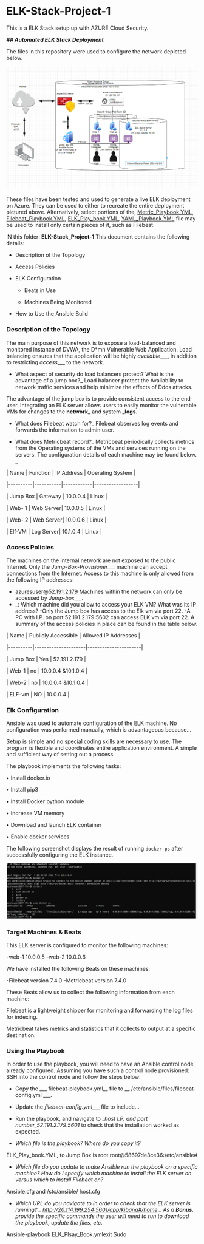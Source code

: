 # ELK-Stack-Project-1

This is a ELK Stack setup up with AZURE Cloud Security.

<b>*## Automated ELK Stack Deployment*</b>

The files in this repository were used to configure the network depicted below.

<img src="ELK_Stack_Diagram.PNG">

  These files have been tested and used to generate a live ELK deployment on Azure. They can be used to either to recreate the entire deployment pictured above. Alternatively, select portions of the, [Metric_Playbook.YML](Metric_Playbook.txt), [Filebeat_Playbook.YML](Filebeat_Playbook.txt), [ELK_Play_book.YML](../ELk_Play_Book.txt), [YAML_Playbook.YML](YAML_Playbook.txt) file may be used to install only certain pieces of it, such as Filebeat.
  
  IN this folder: <b>ELK-Stack_Project-1</b>
This document contains the following details:

- Description of the Topology

- Access Policies

- ELK Configuration

  - Beats in Use
  
  - Machines Being Monitored
  
- How to Use the Ansible Build


### Description of the Topology

The main purpose of this network is to expose a load-balanced and monitored instance of DVWA, the D*mn Vulnerable Web Application.
Load balancing ensures that the application will be highly _available____, in addition to restricting _access____ to the network.

- What aspect of security do load balancers protect? What is the advantage of a jump box?_ 
Load balancer protect the Availability to network traffic services and help minimize the effects of Ddos attacks.

The advantage of the jump box is to provide consistent access to the end-user.
Integrating an ELK server allows users to easily monitor the vulnerable VMs for changes to the __network___ and system ___logs__.

- What does Filebeat watch for?_
Filebeat observes log events and forwards the information to admin user. 

- What does Metricbeat record?_
Metricbeat periodically collects metrics from the Operating systems of the VMs and services running on the servers.
The configuration details of each machine may be found below.
_

| Name     | Function  | IP Address | Operating System |

|----------|-----------|------------|------------------|

| Jump Box | Gateway   | 10.0.0.4   | Linux            |

| Web- 1   | Web Server| 10.0.0.5   | Linux            |

| Web- 2   | Web Server| 10.0.0.6   | Linux            |

| Elf-VM   | Log Server| 10.1.0.4   | Linux            |




### Access Policies

The machines on the internal network are not exposed to the public Internet. 
Only the _Jump-Box-Provisioner____ machine can accept connections from the Internet. Access to this machine is only allowed from the following IP addresses:
- azuresuser@52.191.2.179
Machines within the network can only be accessed by _Jump-box____.
- _: Which machine did you allow to access your ELK VM? What was its IP address?
-Only the Jump box has access to the Elk vm via port 22.
-A PC with I.P. on port 52.191.2.179:5602 can access ELK vm via port 22.
A summary of the access policies in place can be found in the table below.

| Name     | Publicly Accessible | Allowed IP Addresses |

|----------|---------------------|----------------------|

| Jump Box | Yes                 |   52.191.2.179       |

| Web-1    | no                  |   10.0.0.4 &10.1.0.4 |

| Web-2    | no                  |   10.0.0.4 &10.1.0.4 |

| ELF-vm   | NO                  |   10.0.0.4           |


### Elk Configuration

Ansible was used to automate configuration of the ELK machine. No configuration was performed manually, which is advantageous because...

Setup is simple and no special coding skills are necessary to use. The program is flexible and coordinates entire application environment. A simple and sufficient way of setting out a process.

The playbook implements the following tasks:
  
  •	Install docker.io
  
  •	Install pip3
  
  •	Install Docker python module
  
  •	Increase VM memory
  
  •	Download and launch ELK container
  
  •	Enable docker services

The following screenshot displays the result of running `docker ps` after successfully configuring the ELK instance.
 
<img src="Docker PS Elk.PNG">

### Target Machines & Beats

This ELK server is configured to monitor the following machines:

-web-1 10.0.0.5
-web-2 10.0.0.6

We have installed the following Beats on these machines:

-Filebeat version 7.4.0
-Metricbeat version 7.4.0

These Beats allow us to collect the following information from each machine:

Filebeat is a lightweight shipper for monitoring and forwarding the log files for indexing.

Metricbeat takes metrics and statistics that it collects to output at a specific destination.

### Using the Playbook

In order to use the playbook, you will need to have an Ansible control node already configured. Assuming you have such a control node provisioned: 
SSH into the control node and follow the steps below:
- Copy the ___ filebeat-playbook.yml__ file to __ /etc/ansible/files/filebeat-config.yml ___.
- Update the _filebeat-config.yml____ file to include...
- Run the playbook, and navigate to __host I.P. and port number_52.191.2.179:5601_ to check that the installation worked as expected.

- _Which file is the playbook? Where do you copy it?_

ELK_Play_book.YML, to Jump Box is root root@58697de3ce36:/etc/ansible#

- _Which file do you update to make Ansible run the playbook on a specific machine? How do I specify which machine to install the ELK server on versus which to install Filebeat on?_

Ansible.cfg and /stc/ansible/ host.cfg

- _Which URL do you navigate to in order to check that the ELK server is running?
_ 
http://20.114.199.254:5601/app/kibana#/home
_
As a **Bonus**, provide the specific commands the user will need to run to download the playbook, update the files, etc._

Ansible-playbook ELK_Plsay_Book.ymlexit
Sudo 
